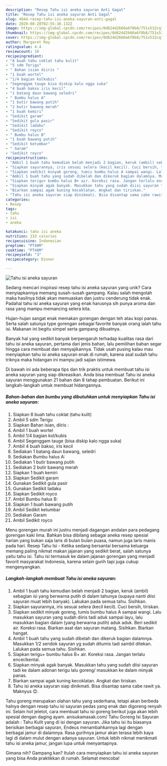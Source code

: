 ```yaml
---
description: "Resep Tahu isi aneka sayuran Anti Gagal"
title: "Resep Tahu isi aneka sayuran Anti Gagal"
slug: 4844-resep-tahu-isi-aneka-sayuran-anti-gagal
date: 2020-08-28T02:55:38.132Z
image: https://img-global.cpcdn.com/recipes/0d624d2660a6f8b8/751x532cq70/tahu-isi-aneka-sayuran-foto-resep-utama.jpg
thumbnail: https://img-global.cpcdn.com/recipes/0d624d2660a6f8b8/751x532cq70/tahu-isi-aneka-sayuran-foto-resep-utama.jpg
cover: https://img-global.cpcdn.com/recipes/0d624d2660a6f8b8/751x532cq70/tahu-isi-aneka-sayuran-foto-resep-utama.jpg
author: Margaret Ray
ratingvalue: 4.4
reviewcount: 10
recipeingredient:
- "8 buah tahu coklat tahu kulit"
- "5 sdm Terigu"
- " Bahan isian diiris "
- "1 buah wortel"
- "1/4 bagian kolkubis"
- "Segenggam tauge bisa diskip kalo ngga suka"
- "4 buah bakso iris kecil"
- "1 batang daun bawang seledri"
- " Bumbu halus A"
- "1 butir bawang putih"
- "2 butir bawang merah"
- "1 buah kemiri"
- "Sedikit garam"
- "Sedikit gula pasir"
- "Sedikit ladaku"
- "Sedikit royco"
- " Bumbu halus B"
- "1 buah bawang putih"
- "Sedikit ketumbar"
- " Garam"
- "Sedikit royco"
recipeinstructions:
- "Ambil 1 buah tahu kemudian belah menjadi 2 bagian, keruk (ambil) sebagian isi yang berwarna putih di dalam tahunya (supaya nanti diisi sayuran muat lebih banyak). Lakukan pada semua tahu. Sisihkan."
- "Siapkan sayurannya, iris sesuai selera (kecil kecil). Cuci bersih, tiriskan."
- "Siapkan sedikit minyak goreng, tumis bumbu halus A sampai wangi. Lalu masukkan sayuran yang sudah diiris tadi aduk sampai layu, lalu masukkan bagian dalam (yang berwarna putih) aduk aduk. Beri sedikit air. Koreksi rasa. Biarkan asat dan sayuran matang. Sisihkan. Biarkan hangat."
- "Ambil 1 buah tahu yang sudah dibelah dan dikeruk bagian dalamnya. Masukkan 1/2 sendok sayuran yg sudah ditumis tadi sambil ditekan. Lalukan pada semua tahu. Sisihkan."
- "Siapkan terigu+ bumbu halus B+ air. Koreksi rasa. Jangan terlalu encer/kental."
- "Siapkan minyak agak banyak. Masukkan tahu yang sudah diisi sayuran tadi ke dalam adonan terigu lalu goreng/ masukkan ke dalam minyak panas."
- "Biarkan sampai agak kuning kecoklatan. Angkat dan tiriskan."
- "Tahu isi aneka sayuran siap dinikmati. Bisa disantap sama cabe rawit ya. Maknyus 😊."
categories:
- Resep
tags:
- tahu
- isi
- aneka

katakunci: tahu isi aneka 
nutrition: 233 calories
recipecuisine: Indonesian
preptime: "PT40M"
cooktime: "PT48M"
recipeyield: "3"
recipecategory: Dinner

---
```



![Tahu isi aneka sayuran](https://img-global.cpcdn.com/recipes/0d624d2660a6f8b8/751x532cq70/tahu-isi-aneka-sayuran-foto-resep-utama.jpg)

Sedang mencari inspirasi resep tahu isi aneka sayuran yang unik? Cara menyiapkannya memang susah-susah gampang. Kalau salah mengolah maka hasilnya tidak akan memuaskan dan justru cenderung tidak enak. Padahal tahu isi aneka sayuran yang enak harusnya sih punya aroma dan rasa yang mampu memancing selera kita.

Hujan-hujan sangat enak memakan gorengan dengan teh atau kopi panas. Serta salah satunya type gorengan sebagai favorite banyak orang ialah tahu isi. Makanan ini begitu simpel serta gampang dibuatnya.

Banyak hal yang sedikit banyak berpengaruh terhadap kualitas rasa dari tahu isi aneka sayuran, pertama dari jenis bahan, lalu pemilihan bahan segar hingga cara membuat dan menyajikannya. Tidak usah pusing kalau mau menyiapkan tahu isi aneka sayuran enak di rumah, karena asal sudah tahu triknya maka hidangan ini mampu jadi sajian istimewa.


Di bawah ini ada beberapa tips dan trik praktis untuk membuat tahu isi aneka sayuran yang siap dikreasikan. Anda bisa membuat Tahu isi aneka sayuran menggunakan 21 bahan dan 8 tahap pembuatan. Berikut ini langkah-langkah untuk membuat hidangannya.

<!--inarticleads1-->

##### Bahan-bahan dan bumbu yang dibutuhkan untuk menyiapkan Tahu isi aneka sayuran:

1. Siapkan 8 buah tahu coklat (tahu kulit)
1. Ambil 5 sdm Terigu
1. Siapkan  Bahan isian, diiris :
1. Ambil 1 buah wortel
1. Ambil 1/4 bagian kol/kubis
1. Ambil Segenggam tauge (bisa diskip kalo ngga suka)
1. Ambil 4 buah bakso, iris kecil
1. Sediakan 1 batang daun bawang, seledri
1. Sediakan  Bumbu halus A:
1. Sediakan 1 butir bawang putih
1. Sediakan 2 butir bawang merah
1. Siapkan 1 buah kemiri
1. Siapkan Sedikit garam
1. Gunakan Sedikit gula pasir
1. Gunakan Sedikit ladaku
1. Siapkan Sedikit royco
1. Ambil  Bumbu halus B:
1. Siapkan 1 buah bawang putih
1. Ambil Sedikit ketumbar
1. Sediakan  Garam
1. Ambil Sedikit royco


Menu gorengan murah ini justru menjadi dagangan andalan para pedagang gorengan kaki lima. Bahkan bisa dibilang sebagai aneka resep spesial harian yang bukan saja laris di bulan bulan puasa, namun juga laris manis pada hari. Resep Tahu Isi - Ketika sedang bersantai bersama keluarga memang paling nikmat makan jajanan yang sedikit berat, salah satunya yaitu tahu isi. Tahu isi termasuk ke dalam jajanan gorengan yang menjadi favorit masyarakat Indonesia, karena selain gurih tapi juga cukup mengenyangkan. 

<!--inarticleads2-->

##### Langkah-langkah membuat Tahu isi aneka sayuran:

1. Ambil 1 buah tahu kemudian belah menjadi 2 bagian, keruk (ambil) sebagian isi yang berwarna putih di dalam tahunya (supaya nanti diisi sayuran muat lebih banyak). Lakukan pada semua tahu. Sisihkan.
1. Siapkan sayurannya, iris sesuai selera (kecil kecil). Cuci bersih, tiriskan.
1. Siapkan sedikit minyak goreng, tumis bumbu halus A sampai wangi. Lalu masukkan sayuran yang sudah diiris tadi aduk sampai layu, lalu masukkan bagian dalam (yang berwarna putih) aduk aduk. Beri sedikit air. Koreksi rasa. Biarkan asat dan sayuran matang. Sisihkan. Biarkan hangat.
1. Ambil 1 buah tahu yang sudah dibelah dan dikeruk bagian dalamnya. Masukkan 1/2 sendok sayuran yg sudah ditumis tadi sambil ditekan. Lalukan pada semua tahu. Sisihkan.
1. Siapkan terigu+ bumbu halus B+ air. Koreksi rasa. Jangan terlalu encer/kental.
1. Siapkan minyak agak banyak. Masukkan tahu yang sudah diisi sayuran tadi ke dalam adonan terigu lalu goreng/ masukkan ke dalam minyak panas.
1. Biarkan sampai agak kuning kecoklatan. Angkat dan tiriskan.
1. Tahu isi aneka sayuran siap dinikmati. Bisa disantap sama cabe rawit ya. Maknyus 😊.


Tahu goreng merupakan olahan tahu yang sederhana, tetapi akan berbeda halnya dengan resep tahu isi sayuran pedas yang enak dan digoreng renyah ini. Selain hot jeletot, cara membuat tahu isi goreng berikut juga akan lebih spesial dengan daging ayam. anisukamasak.com/ Tahu Goreng Isi Sayuran adalah : Tahu Kulit yang di isi dengan sayuran. Jika tahu isi itu biasanya berisikan berbagai sayuran, Endeus menambahkannya lagi dengan berbagai jamur di dalamnya. Rasa gurihnya jamur akan terasa lebih kaya lagi di dalam mulut dengan adanya sayuran. Untuk lebih nikmat menikmati tahu isi aneka jamur, jangan lupa untuk menyantapnya. 

Gimana nih? Gampang kan? Itulah cara menyiapkan tahu isi aneka sayuran yang bisa Anda praktikkan di rumah. Selamat mencoba!
